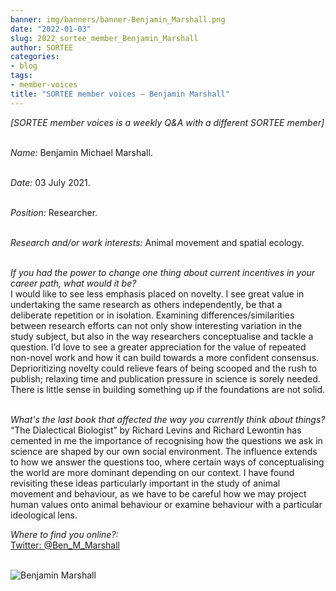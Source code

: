 ```yaml
---
banner: img/banners/banner-Benjamin_Marshall.png
date: "2022-01-03"
slug: 2022_sortee_member_Benjamin_Marshall
author: SORTEE
categories:
- blog
tags:
- member-voices
title: "SORTEE member voices – Benjamin Marshall" 
---
```



*[SORTEE member voices is a weekly Q&A with a different SORTEE member]*   
&nbsp;
&nbsp;

   _Name:_ Benjamin Michael Marshall.   
&nbsp;

   _Date:_ 03 July 2021.   
&nbsp;

   _Position:_ Researcher.   
&nbsp;

   _Research and/or work interests:_ Animal movement and spatial ecology.   
&nbsp;

_If you had the power to change one thing about current incentives in your career path, what would it be?_   
I would like to see less emphasis placed on novelty. I see great value in undertaking the same research as others independently, be that a deliberate repetition or in isolation. Examining differences/similarities between research efforts can not only show interesting variation in the study subject, but also in the way researchers conceptualise and tackle a question. I’d love to see a greater appreciation for the value of repeated non-novel work and how it can build towards a more confident consensus. Deprioritizing novelty could relieve fears of being scooped and the rush to publish; relaxing time and publication pressure in science is sorely needed. There is little sense in building something up if the foundations are not solid. 
&nbsp;
&nbsp;

_What's the last book that affected the way you currently think about things?_   
“The Dialectical Biologist” by Richard Levins and Richard Lewontin has cemented in me the importance of recognising how the questions we ask in science are shaped by our own social environment. The influence extends to how we answer the questions too, where certain ways of conceptualising the world are more dominant depending on our context. I have found revisiting these ideas particularly important in the study of animal movement and behaviour, as we have to be careful how we may project human values onto animal behaviour or examine behaviour with a particular ideological lens. 
&nbsp;
&nbsp;

_Where to find you online?:_   
[Twitter: @Ben_M_Marshall](https://twitter.com/Ben_M_Marshall)   
&nbsp;
&nbsp;


![Benjamin Marshall](/img/Benjamin_Marshall.png)    
&nbsp;
